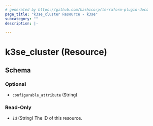 ```yaml
---
# generated by https://github.com/hashicorp/terraform-plugin-docs
page_title: "k3se_cluster Resource - k3se"
subcategory: ""
description: |-
  
---
```


# k3se_cluster (Resource)





<!-- schema generated by tfplugindocs -->
## Schema

### Optional

- `configurable_attribute` (String)

### Read-Only

- `id` (String) The ID of this resource.


